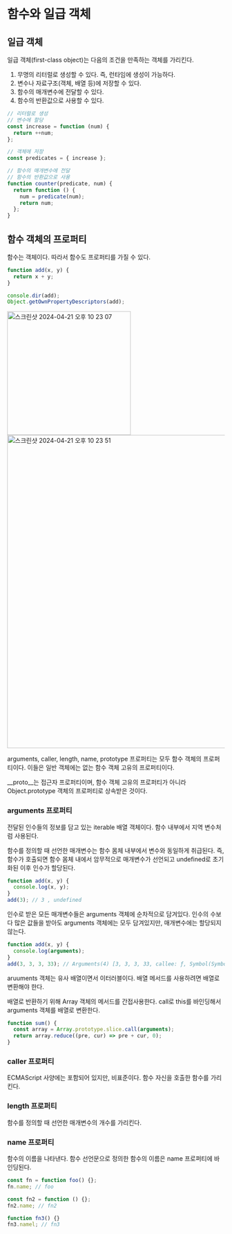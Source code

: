 # 함수와 일급 객체

## 일급 객체

일급 객체(first-class object)는 다음의 조건을 만족하는 객체를 가리킨다.

1. 무명의 리터럴로 생성할 수 있다. 즉, 런타임에 생성이 가능하다.
2. 변수나 자료구조(객체, 배열 등)에 저장할 수 있다.
3. 함수의 매개변수에 전달할 수 있다.
4. 함수의 반환값으로 사용할 수 있다.

```javascript
// 리터럴로 생성
// 변수에 할당
const increase = function (num) {
  return ++num;
};

// 객체에 저장
const predicates = { increase };

// 함수의 매개변수에 전달
// 함수의 반환값으로 사용
function counter(predicate, num) {
  return function () {
    num = predicate(num);
    return num;
  };
}
```

## 함수 객체의 프로퍼티

함수는 객체이다. 따라서 함수도 프로퍼티를 가질 수 있다.

```javascript
function add(x, y) {
  return x + y;
}

console.dir(add);
Object.getOwnPropertyDescriptors(add);
```

<img width="286" alt="스크린샷 2024-04-21 오후 10 23 07" src="https://gist.github.com/assets/78193416/c98036db-7927-4f3c-8405-d4594e61906f">

<img width="724" alt="스크린샷 2024-04-21 오후 10 23 51" src="https://gist.github.com/assets/78193416/a35872c3-3125-45ae-aefb-2c4368c522cb">

arguments, caller, length, name, prototype 프로퍼티는 모두 함수 객체의 프로퍼티이다. 이들은 일반 객체에는 없는 함수 객체 고유의 프로퍼티이다.

\_\_proto\_\_는 접근자 프로퍼티이며, 함수 객체 고유의 프로퍼티가 아니라 Object.prototype 객체의 프로퍼티로 상속받은 것이다.

### arguments 프로퍼티

전달된 인수들의 정보를 담고 있는 iterable 배열 객체이다. 함수 내부에서 지역 변수처럼 사용된다.

함수를 정의할 때 선언한 매개변수는 함수 몸체 내부에서 변수와 동일하게 취급된다. 즉, 함수가 호출되면 함수 몸체 내에서 암무적으로 매개변수가 선언되고 undefined로 초기화된 이후 인수가 할당된다.

```javascript
function add(x, y) {
  console.log(x, y);
}
add(3); // 3 , undefined
```

인수로 받은 모든 매개변수들은 arguments 객체에 순차적으로 담겨있다. 인수의 수보다 많은 값들을 받아도 arguments 객체에는 모두 담겨있지만, 매개변수에는 할당되지 않는다.

```javascript
function add(x, y) {
  console.log(arguments);
}
add(3, 3, 3, 33); // Arguments(4) [3, 3, 3, 33, callee: ƒ, Symbol(Symbol.iterator): ƒ]
```

aruuments 객체는 유사 배열이면서 이터러블이다. 배열 메서드를 사용하려면 배열로 변환해야 한다.

배열로 반환하기 위해 Array 객체의 메서드를 간접사용한다.
call로 this를 바인딩해서 arguments 객체를 배열로 변환한다.

```javascript
function sum() {
  const array = Array.prototype.slice.call(arguments);
  return array.reduce((pre, cur) => pre + cur, 0);
}
```

### caller 프로퍼티

ECMAScript 사양에는 포함되어 있지만, 비표준이다. 함수 자신을 호출한 함수를 가리킨다.

### length 프로퍼티

함수를 정의할 때 선언한 매개변수의 개수를 가리킨다.

### name 프로퍼티

함수의 이름을 나타낸다. 함수 선언문으로 정의한 함수의 이름은 name 프로퍼티에 바인딩된다.

```javascript
const fn = function foo() {};
fn.name; // foo

const fn2 = function () {};
fn2.name; // fn2

function fn3() {}
fn3.namel; // fn3
```
